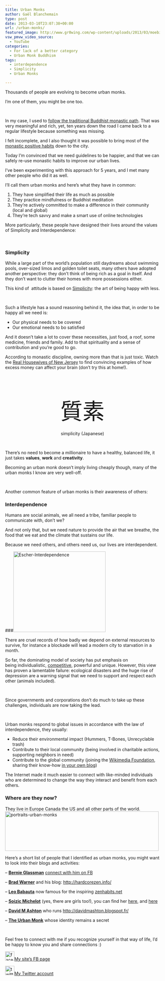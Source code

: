 ```yaml
---
title: Urban Monks
author: Gaël Blanchemain
type: post
date: 2013-03-10T23:07:38+00:00
url: /urban-monks/
featured_image: http://www.gr0wing.com/wp-content/uploads/2013/03/moebius-600px-e1367707580634.jpg
vsw_pmvw_video_source:
  - YouTube
categories:
  - For lack of a better category
  - Urban Monk Buddhism
tags:
  - interdependence
  - Simplicity
  - Urban Monks

---
```

Thousands of people are evolving to become urban monks.

I&#8217;m one of them, you might be one too.

&nbsp;

In my case, I used to <a title="About" href="http://www.gr0wing.com/about-2/" target="_blank">follow the traditional Buddhist monastic path</a>. That was very meaningful and rich, yet, ten years down the road I came back to a regular lifestyle because something was missing.

I felt incomplete, and I also thought it was possible to bring most of the <a title="4 Buddhist Monks habits you could apply everyday" href="http://www.gr0wing.com/4-buddhist-monks-habits-you-could-apply-everyday/" target="_blank">monastic positive habits</a> down to the city.

Today I&#8217;m convinced that we need guidelines to be happier, and that we can safely re-use monastic habits to improve our urban lives.

I&#8217;ve been experimenting with this approach for 5 years, and I met many other people who did it as well.

I&#8217;ll call them urban monks and here&#8217;s what they have in common:

  1. They have simplified their life as much as possible
  2. They practice mindfulness or Buddhist meditation
  3. They&#8217;re actively committed to make a difference in their community (local and global)
  4. They&#8217;re tech savvy and make a smart use of online technologies

<!--more-->

More particularly, these people have designed their lives around the values of Simplicity and Interdependence:

&nbsp;

### Simplicity

While a large part of the world&#8217;s population still daydreams about swimming pools, over-sized limos and golden toilet seats, many others have adopted another perspective: they don&#8217;t think of being rich as a goal in itself. And they don&#8217;t want to clutter their homes with more possessions either.

This kind of  attitude is based on <a href="http://zenhabits.net/the-four-laws-of-simplicity-and-how-to-apply-them-to-life/" target="_blank">Simplicity</a>: the art of being happy with less.

&nbsp;

Such a lifestyle has a sound reasoning behind it, the idea that, in order to be happy all we need is:

  * Our physical needs to be covered
  * Our emotional needs to bo satisfied

And it doesn&#8217;t take a lot to cover these necessities, just food, a roof, some medicine, friends and family. Add to that spirituality and a sense of contribution and you&#8217;re good to go.

According to monastic discipline, owning more than that is just toxic. Watch the <a href="http://en.wikipedia.org/wiki/The_Real_Housewives_of_New_Jersey" target="_blank">Real Housewives of New Jersey</a> to find convincing examples of how excess money can affect your brain (don&#8217;t try this at home!).

&nbsp;

&nbsp;

<p style="text-align: center;">
  <span style="font-size: 52px;"><span style="font-size: 72px;">質素</span><br /> </span><br /> simplicity (Japanese)
</p>

&nbsp;

There&#8217;s no need to become a millionaire to have a healthy, balanced life, it just takes **values**, **work** and **creativity**.

Becoming an urban monk doesn&#8217;t imply living cheaply though, many of the urban monks I know are very well-off.

&nbsp;

Another common feature of urban monks is their awareness of others:

### Interdependence

Humans are social animals, we all need a tribe, familiar people to communicate with, don&#8217;t we?

And not only that, but we need nature to provide the air that we breathe, the food that we eat and the climate that sustains our life.

Because we need others, and others need us, our lives are interdependent.

###<img class="size-medium wp-image-5018 alignleft" alt="Escher-Interdependence" src="http://www.gr0wing.com/wp-content/uploads/2013/03/Escher-Interdependence-300x262.jpg" width="300" height="262" srcset="https://www.gr0wing.com/wp-content/uploads/2013/03/Escher-Interdependence-300x262.jpg 300w, https://www.gr0wing.com/wp-content/uploads/2013/03/Escher-Interdependence-588x515.jpg 588w, https://www.gr0wing.com/wp-content/uploads/2013/03/Escher-Interdependence.jpg 1024w" sizes="(max-width: 300px) 100vw, 300px" /> 

There are cruel records of how badly we depend on external resources to survive, for instance a blockade will lead a modern city to starvation in a month.

So far, the dominating model of society has put emphasis on being individualistic, <a title="Beyond Competition: succeeding differently" href="http://www.gr0wing.com/beyond-competition-succeeding-differently/" target="_blank">competitive</a>, powerful and unique. However, this view has proven a lamentable failure: ecological disasters and the huge rise of depression are a warning signal that we need to support and respect each other (animals included).

&nbsp;

Since governments and corporations don&#8217;t do much to take up these challenges, individuals are now taking the lead.

&nbsp;

Urban monks respond to global issues in accordance with the law of interdependence, they usually:

  * <span style="line-height: 13px;">Reduce their environmental impact (Hummers, T-Bones, Unrecyclable trash)</span>
  * Contribute to their local community (being involved in charitable actions, supporting neighbors in need)
  * Contribute to the global community (joining the <a href="http://wikimediafoundation.org/wiki/Home" target="_blank">Wikimedia Foundation</a>, sharing their know-how <a href="http://www.problogger.net/archives/2009/01/30/starting-your-first-blog-29-tips-tutorials-and-resources-for-new-bloggers/" target="_blank">in your own blog</a>)

The Internet made it much easier to connect with like-minded individuals who are determined to change the way they interact and benefit from each others.

### Where are they now?

They live in Europe Canada the US and all other parts of the world.  
<img class="size-full wp-image-5063 alignleft" alt="portraits-urban-monks" src="http://www.gr0wing.com/wp-content/uploads/2013/03/portraits-urban-monks.jpg" width="500" height="128" srcset="https://www.gr0wing.com/wp-content/uploads/2013/03/portraits-urban-monks.jpg 500w, https://www.gr0wing.com/wp-content/uploads/2013/03/portraits-urban-monks-300x76.jpg 300w" sizes="(max-width: 500px) 100vw, 500px" /> 

Here&#8217;s a short list of people that I identified as urban monks, you might want to look into their blogs and activities:

&#8211; <a href="http://zenpeacemakers.org/bernie-glassman/" target="_blank"><strong>Bernie Glassman</strong></a> <a href="https://www.facebook.com/bernie.glassman.7?fref=ts" target="_blank">connect with him on FB</a>

&#8211; <a href="http://hardcorezen.info/" target="_blank"><strong>Brad Warner</strong></a> and his blog: <a href="http://hardcorezen.info/" target="_blank">http://hardcorezen.info/</a>

&#8211; <a href="zenhabits.net" target="_blank"><strong>Leo Babauta</strong></a> now famous for the inspiring <a href="http://zenhabits.net/about/" target="_blank">zenhabits.net</a>

&#8211; <a href="http://www.soizic-michelot.fr/photos/" target="_blank"><strong>Soizic Michelot</strong></a> (yes, there are girls too!), you can find her <a href="http://www.mbsr-paris.fr/" target="_blank">here</a>, and <a href="http://www.soizic-michelot.fr/photos/" target="_blank">here</a>

&#8211; <a href="http://davidmashton.blogspot.fr/" target="_blank"><strong>David M Ashton</strong></a> who runs <a href="http://davidmashton.blogspot.fr/" target="_blank">http://davidmashton.blogspot.fr/</a>

&#8211; <a href="http://www.urbanmonk.net/about/" target="_blank"><strong>The Urban Monk</strong></a> whose identity remains a secret

&nbsp;

Feel free to connect with me if you recognize yourself in that way of life, I&#8217;d be happy to know you and share connections :)

[<img alt="facebook30px" src="http://www.gr0wing.com/wp-content/uploads/2013/03/facebook30px.png" width="30" height="30" />][1]<a href="http://www.facebook.com/GrowingTheRootsOfHappiness" target="_blank">My site&#8217;s FB page</a>

<a href="https://twitter.com/gaelblanchemain" target="_blank"><img alt="twitter30px" src="http://www.gr0wing.com/wp-content/uploads/2013/03/twitter30px.png" width="30" height="30" />My Twitter account</a>

 [1]: http://www.facebook.com/GrowingTheRootsOfHappiness